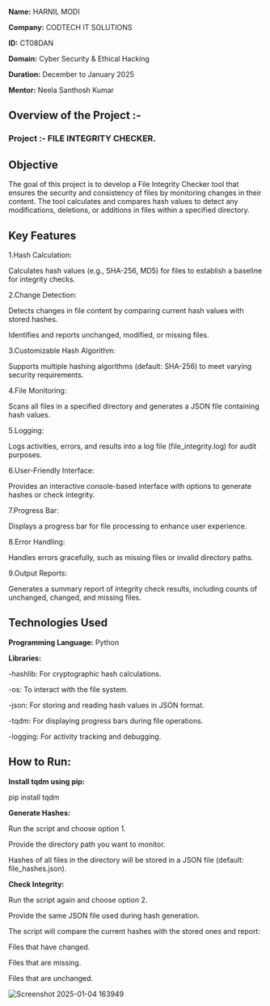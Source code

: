 **Name:** HARNIL MODI

**Company:** CODTECH IT SOLUTIONS

**ID:** CT08DAN

**Domain:** Cyber Security & Ethical Hacking

**Duration:** December to January 2025

**Mentor:** Neela Santhosh Kumar



## **Overview of the Project :-** 


### Project :- FILE INTEGRITY CHECKER.

## Objective
The goal of this project is to develop a File Integrity Checker tool that ensures the security and consistency of files by monitoring changes in their content. The tool calculates and compares hash values to detect any modifications, deletions, or additions in files within a specified directory.

## Key Features
1.Hash Calculation:

Calculates hash values (e.g., SHA-256, MD5) for files to establish a baseline for integrity checks.

2.Change Detection:

Detects changes in file content by comparing current hash values with stored hashes.

Identifies and reports unchanged, modified, or missing files.

3.Customizable Hash Algorithm:

Supports multiple hashing algorithms (default: SHA-256) to meet varying security requirements.

4.File Monitoring:

Scans all files in a specified directory and generates a JSON file containing hash values.

5.Logging:

Logs activities, errors, and results into a log file (file_integrity.log) for audit purposes.

6.User-Friendly Interface:

Provides an interactive console-based interface with options to generate hashes or check integrity.

7.Progress Bar:

Displays a progress bar for file processing to enhance user experience.

8.Error Handling:

Handles errors gracefully, such as missing files or invalid directory paths.

9.Output Reports:

Generates a summary report of integrity check results, including counts of unchanged, changed, and missing files.

## Technologies Used
**Programming Language:** Python

**Libraries:**

-hashlib: For cryptographic hash calculations.

-os: To interact with the file system.

-json: For storing and reading hash values in JSON format.

-tqdm: For displaying progress bars during file operations.

-logging: For activity tracking and debugging.



## How to Run:
**Install tqdm using pip:**

pip install tqdm

**Generate Hashes:**

Run the script and choose option 1.

Provide the directory path you want to monitor.

Hashes of all files in the directory will be stored in a JSON file (default: file_hashes.json).

**Check Integrity:**

Run the script again and choose option 2.

Provide the same JSON file used during hash generation.

The script will compare the current hashes with the stored ones and report:

Files that have changed.

Files that are missing.

Files that are unchanged.

![Screenshot 2025-01-04 163949](https://github.com/user-attachments/assets/e70026c1-ce4a-4add-bf03-505afcd35fe0)
